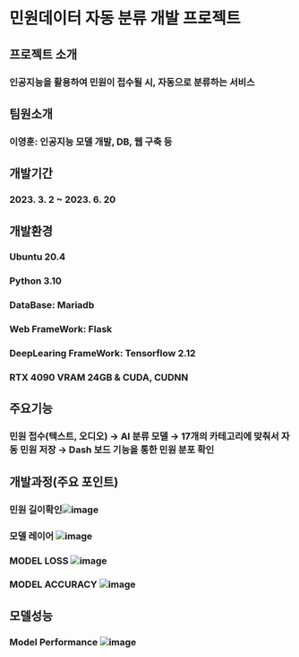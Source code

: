 # 민원데이터 자동 분류 개발 프로젝트
## 프로젝트 소개
### 인공지능을 활용하여 민원이 접수될 시, 자동으로 분류하는 서비스

## 팀원소개
### 이영훈: 인공지능 모델 개발, DB, 웹 구축 등

## 개발기간
### 2023. 3. 2 ~ 2023. 6. 20

## 개발환경
### Ubuntu 20.4
### Python 3.10
### DataBase: Mariadb 
### Web FrameWork: Flask
### DeepLearing FrameWork: Tensorflow 2.12
### RTX 4090 VRAM 24GB & CUDA, CUDNN

## 주요기능
### 민원 접수(텍스트, 오디오) → AI 분류 모델 → 17개의 카테고리에 맞춰서 자동 민원 저장 → Dash 보드 기능을 통한 민원 분포 확인

## 개발과정(주요 포인트)
### 민원 길이확인![image](https://github.com/KKang29/test/assets/78800511/b49f81da-d417-47b4-a798-4066c1774877)
### 모델 레이어 ![image](https://github.com/KKang29/test/assets/78800511/73e46fda-784e-4897-a4f5-5e03027a68f0)
### MODEL LOSS ![image](https://github.com/KKang29/test/assets/78800511/b2353496-ffa1-45af-8b83-6a193139a70b)
### MODEL ACCURACY ![image](https://github.com/KKang29/test/assets/78800511/983c5a0d-2d19-433b-abe0-692fa90ad3a3)

## 모델성능
### Model Performance ![image](https://github.com/KKang29/test/assets/78800511/8b7c5ac7-2215-47f6-9f15-9362b12ee1a3)


